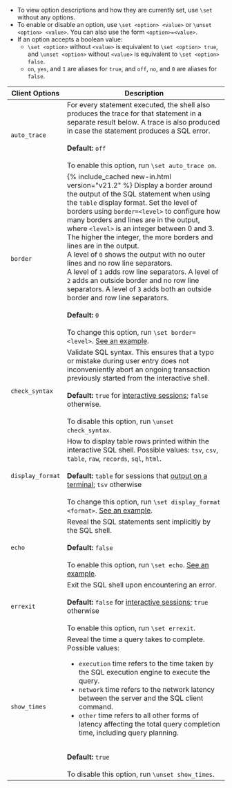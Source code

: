 - To view option descriptions and how they are currently set, use `\set` without any options.
- To enable or disable an option, use `\set <option> <value>` or `\unset <option> <value>`. You can also use the form `<option>=<value>`.
- If an option accepts a boolean value:
    - `\set <option>` without `<value>` is equivalent to `\set <option> true`, and `\unset <option>` without `<value>` is equivalent to `\set <option> false`.
    - `on`, `yes`, and `1` are aliases for `true`, and `off`, `no`, and `0` are aliases for `false`.

Client Options | Description
---------------|------------
<a name="sql-option-auto-trace"></a> `auto_trace` | For every statement executed, the shell also produces the trace for that statement in a separate result below. A trace is also produced in case the statement produces a SQL error.<br><br>**Default:** `off`<br><br>To enable this option, run `\set auto_trace on`.
<a name="sql-option-border"></a> `border` | {% include_cached new-in.html version="v21.2" %} Display a border around the output of the SQL statement when using the `table` display format. Set the level of borders using `border=<level>` to configure how many borders and lines are in the output, where `<level>` is an integer between 0 and 3. The higher the integer, the more borders and lines are in the output. <br>A level of `0` shows the output with no outer lines and no row line separators. <br>A level of `1` adds row line separators. A level of `2` adds an outside border and no row line separators. A level of `3` adds both an outside border and row line separators. <br><br>**Default:** `0` <br><br>To change this option, run `\set border=<level>`. [See an example](cockroach-sql.html#show-borders-around-the-statement-output-within-the-sql-shell).
<a name="sql-option-check-syntax"></a> `check_syntax` | Validate SQL syntax. This ensures that a typo or mistake during user entry does not inconveniently abort an ongoing transaction previously started from the interactive shell.<br /><br />**Default:** `true` for [interactive sessions](cockroach-sql.html#session-and-output-types); `false` otherwise.<br><br>To disable this option, run `\unset check_syntax`.
<a name="sql-option-display-format"></a> `display_format` | How to display table rows printed within the interactive SQL shell. Possible values: `tsv`, `csv`, `table`, `raw`, `records`, `sql`, `html`.<br><br>**Default:** `table` for sessions that [output on a terminal](cockroach-sql.html#session-and-output-types); `tsv` otherwise<br /><br />To change this option, run `\set display_format <format>`. [See an example](cockroach-sql.html#make-the-output-of-show-statements-selectable).
<a name="sql-option-echo"></a> `echo` | Reveal the SQL statements sent implicitly by the SQL shell.<br><br>**Default:** `false`<br><br>To enable this option, run `\set echo`. [See an example](cockroach-sql.html#reveal-the-sql-statements-sent-implicitly-by-the-command-line-utility).
<a name="sql-option-errexit"></a> `errexit` | Exit the SQL shell upon encountering an error.<br /><br />**Default:** `false` for [interactive sessions](cockroach-sql.html#session-and-output-types); `true` otherwise<br><br>To enable this option, run `\set errexit`.
<a name="sql-option-show-times"></a> `show_times` | Reveal the time a query takes to complete. Possible values:<br><ul><li>`execution` time refers to the time taken by the SQL execution engine to execute the query.</li><li>`network` time refers to the network latency between the server and the SQL client command.</li><li>`other` time refers to all other forms of latency affecting the total query completion time, including query planning.</li></ul><br>**Default:** `true`<br><br>To disable this option, run `\unset show_times`.
